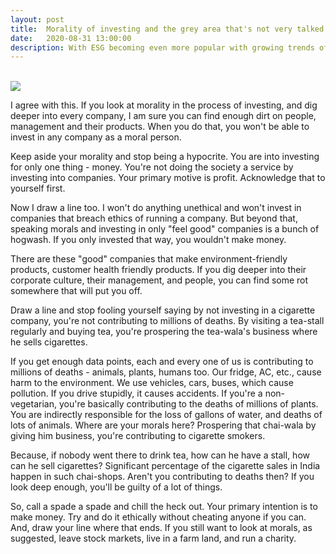```yaml
---
layout: post
title:  Morality of investing and the grey area that's not very talked about.
date:   2020-08-31 13:00:00
description: With ESG becoming even more popular with growing trends of fund houses leaning towards cutting off the companies that don't fit into ESG, it's important to discuss the morality angle built into the investing process.
---
```


<br>
<img class="img-fluid rounded z-depth-1" src="{{ site.baseurl }}/assets/img/7_yaminisood.png">

I agree with this. If you look at morality in the process of investing, and dig deeper into every company, I am sure you can find enough dirt on people, management and their products. When you do that, you won't be able to invest in any company as a moral person.

Keep aside your morality and stop being a hypocrite. You are into investing for only one thing - money. You're not doing the society a service by investing into companies. Your primary motive is profit. Acknowledge that to yourself first.

Now I draw a line too. I won't do anything unethical and won't invest in companies that breach ethics of running a company. But beyond that, speaking morals and investing in only "feel good" companies is a bunch of hogwash. If you only invested that way, you wouldn't make money.

There are these "good" companies that make environment-friendly products, customer health friendly products. If you dig deeper into their corporate culture, their management, and people, you can find some rot somewhere that will put you off.

Draw a line and stop fooling yourself saying by not investing in a cigarette company, you're not contributing to millions of deaths. By visiting a tea-stall regularly and buying tea, you're prospering the tea-wala's business where he sells cigarettes.

If you get enough data points, each and every one of us is contributing to millions of deaths - animals, plants, humans too. Our fridge, AC, etc., cause harm to the environment. We use vehicles, cars, buses, which cause pollution. If you drive stupidly, it causes accidents. If you're a non-vegetarian, you're basically contributing to the deaths of millions of plants. You are indirectly responsible for the loss of gallons of water, and deaths of lots of animals. Where are your morals here? Prospering that chai-wala by giving him business, you're contributing to cigarette smokers.

Because, if nobody went there to drink tea, how can he have a stall, how can he sell cigarettes? Significant percentage of the cigarette sales in India happen in such chai-shops. Aren't you contributing to deaths then? If you look deep enough, you'll be guilty of a lot of things.

So, call a spade a spade and chill the heck out. Your primary intention is to make money. Try and do it ethically without cheating anyone if you can. And, draw your line where that ends. If you still want to look at morals, as suggested, leave stock markets, live in a farm land, and run a charity.


